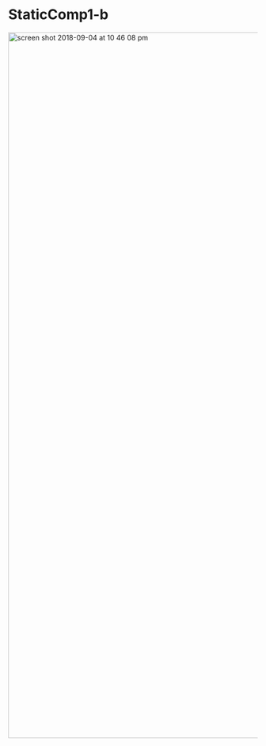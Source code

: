 # StaticComp1-b
<img width="1423" alt="screen shot 2018-09-04 at 10 46 08 pm" src="https://user-images.githubusercontent.com/40807175/45110423-6ad08680-b0ff-11e8-9836-aaee4489ae08.png">
